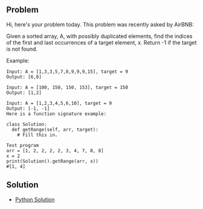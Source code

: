 ## Problem

Hi, here's your problem today. This problem was recently asked by AirBNB:

Given a sorted array, A, with possibly duplicated elements, find the indices of the first and last
occurrences of a target element, x. Return -1 if the target is not found.

Example:
```
Input: A = [1,3,3,5,7,8,9,9,9,15], target = 9
Output: [6,8]

Input: A = [100, 150, 150, 153], target = 150
Output: [1,2]

Input: A = [1,2,3,4,5,6,10], target = 9
Output: [-1, -1]
Here is a function signature example:

class Solution:
  def getRange(self, arr, target):
    # Fill this in.

Test program
arr = [1, 2, 2, 2, 2, 3, 4, 7, 8, 8]
x = 2
print(Solution().getRange(arr, x))
#[1, 4]
```

## Solution

- [Python Solution](./Solution.py)